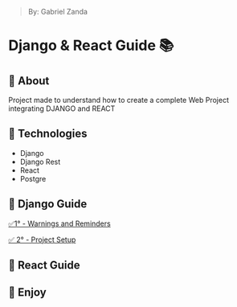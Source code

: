 > By: Gabriel Zanda

# Django & React Guide 📚

## 📌 About

Project made to understand how to create a complete Web Project integrating DJANGO and REACT

## 📌 Technologies

-   Django
-   Django Rest
-   React
-   Postgre

## 📌 Django Guide

[✅​ 1° - Warnings and Reminders](/>%20DJANGO%20GUIDE/0.Warnings%20and%20Reminders.md)

[✅​ 2° - Project Setup](/>%20DJANGO%20GUIDE/1.%20Project%20Setup.md)

## 📌 React Guide

## 📌 Enjoy
